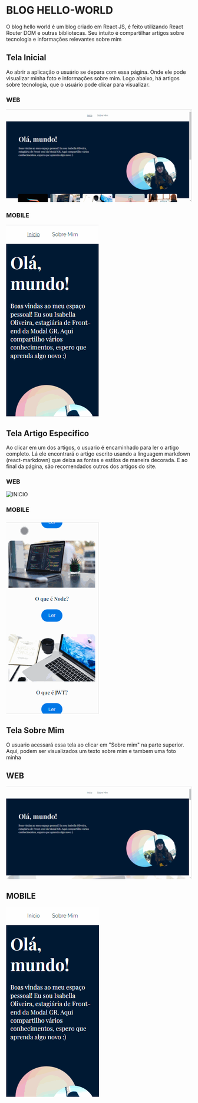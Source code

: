 # BLOG HELLO-WORLD

O blog hello world é um blog criado em React JS, é feito utilizando React Router DOM e outras bibliotecas. Seu intuito é compartilhar artigos sobre tecnologia e informações 
relevantes sobre mim 

## Tela Inicial

Ao abrir a aplicação o usuário se depara com essa página. Onde ele pode visualizar minha foto e informações sobre mim. Logo abaixo, há
artigos sobre tecnologia, que o usuário pode clicar para visualizar. 

### WEB 
![INICIO](./src/assets/GIF1.gif)

### MOBILE 
![INICIO](./src/assets/GIF4.gif)

## Tela Artigo Especifico 

Ao clicar em um dos artigos, o usuario é encaminhado para ler o artigo completo. Lá ele encontrará o artigo escrito usando a linguagem 
markdown (react-markdown) que deixa as fontes e estilos de maneira decorada. E ao final da página, são recomendados outros dos artigos do
site. 

### WEB 
![INICIO](./src/assets/GIF2.gif)

### MOBILE 
![INICIO](./src/assets/GIF5.gif)

## Tela Sobre Mim 

O usuario acessará essa tela ao clicar em "Sobre mim" na parte superior. Aqui, podem ser visualizados um texto sobre mim e tambem uma foto 
minha

## WEB
![INICIO](./src/assets/GIF3.gif)

## MOBILE
![INICIO](./src/assets/GIF6.gif)




